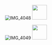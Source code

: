 ![IMG_4048](https://github.com/user-attachments/assets/93a15a2c-15b4-4449-9fad-f6a07ee10534) <img src="url-to-image" width="48">

![IMG_4049](https://github.com/user-attachments/assets/3ed4cccf-b386-4aef-a045-54e515dfbb03) <img src="url-to-image" width="48">
